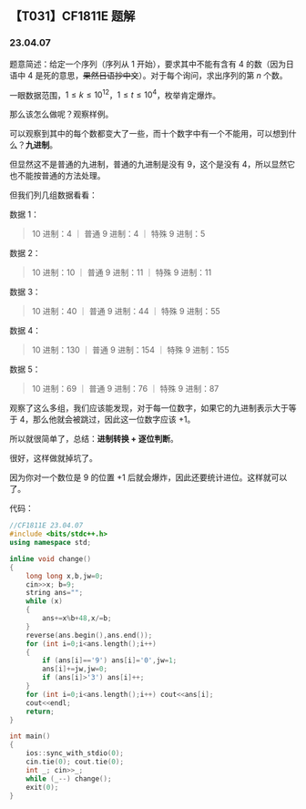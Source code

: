 <head>
    <script src="https://cdn.mathjax.org/mathjax/latest/MathJax.js?config=TeX-AMS-MML_HTMLorMML" type="text/javascript"></script>
    <script type="text/x-mathjax-config">
        MathJax.Hub.Config({
            tex2jax: {
            skipTags: ['script', 'noscript', 'style', 'textarea', 'pre'],
            inlineMath: [['$','$']]
            }
        });
    </script>
</head>

## 【T031】CF1811E 题解
### 23.04.07

题意简述：给定一个序列（序列从 $1$ 开始），要求其中不能有含有 $4$ 的数（因为日语中 $4$ 是死的意思，~~果然日语抄中文~~）。对于每个询问，求出序列的第 $n$ 个数。

一眼数据范围，$1\le k \le 10^{12}$，$1 \le t \le 10^4$，枚举肯定爆炸。

那么该怎么做呢？观察样例。

可以观察到其中的每个数都变大了一些，而十个数字中有一个不能用，可以想到什么？**九进制**。

但显然这不是普通的九进制，普通的九进制是没有 $9$，这个是没有 $4$，所以显然它也不能按普通的方法处理。

但我们列几组数据看看：

数据 $1$：
> $10$ 进制：$4$ ｜
> 普通 $9$ 进制：$4$ ｜
> 特殊 $9$ 进制：$5$

数据 $2$：
> $10$ 进制：$10$ ｜
> 普通 $9$ 进制：$11$ ｜
> 特殊 $9$ 进制：$11$

数据 $3$：
> $10$ 进制：$40$ ｜
> 普通 $9$ 进制：$44$ ｜
> 特殊 $9$ 进制：$55$

数据 $4$：
> $10$ 进制：$130$ ｜
> 普通 $9$ 进制：$154$ ｜
> 特殊 $9$ 进制：$155$

数据 $5$：
> $10$ 进制：$69$ ｜
> 普通 $9$ 进制：$76$ ｜
> 特殊 $9$ 进制：$87$

观察了这么多组，我们应该能发现，对于每一位数字，如果它的九进制表示大于等于 $4$，那么他就会被跳过，因此这一位数字应该 $+1$。

所以就很简单了，总结：**进制转换 + 逐位判断**。

很好，这样做就掉坑了。

因为你对一个数位是 $9$ 的位置 $+1$ 后就会爆炸，因此还要统计进位。这样就可以了。

代码：

```cpp
//CF1811E 23.04.07
#include <bits/stdc++.h>
using namespace std;

inline void change()
{
    long long x,b,jw=0;
    cin>>x; b=9;
    string ans="";
    while (x)
    {
        ans+=x%b+48,x/=b;
    }
    reverse(ans.begin(),ans.end());
    for (int i=0;i<ans.length();i++)
    {
        if (ans[i]=='9') ans[i]='0',jw=1;
        ans[i]+=jw,jw=0;
        if (ans[i]>'3') ans[i]++;
    }
    for (int i=0;i<ans.length();i++) cout<<ans[i];
    cout<<endl;
    return;
}

int main()
{
    ios::sync_with_stdio(0);
    cin.tie(0); cout.tie(0);
    int _; cin>>_;
    while (_--) change();
    exit(0);
} 
```
